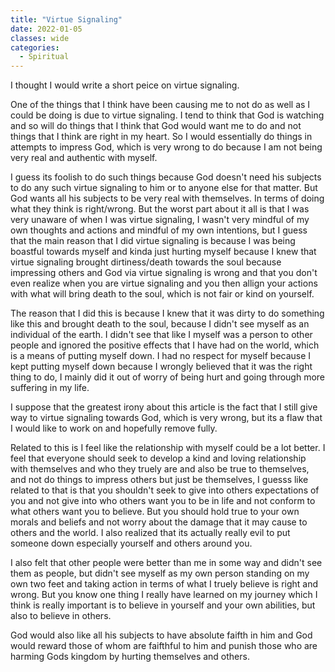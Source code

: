 ```yaml
---
title: "Virtue Signaling"
date: 2022-01-05
classes: wide
categories:
  - Spiritual 
---
```


I thought I would write a short peice on virtue signaling.

One of the things that I think have been causing me to not do as well as I could be doing is due to virtue signaling. I tend to think that God is watching and so will do things that I think that God would want me to do and not things that I think are right in my heart. So I would essentially do things in attempts to impress God, which is very wrong to do because I am not being very real and authentic with myself.

I guess its foolish to do such things because God doesn't need his subjects to do any such virtue signaling to him or to anyone else for that matter. But God wants all his subjects to be very real with themselves. In terms of doing what they think is right/wrong. But the worst part about it all is that I was very unaware of when I was virtue signaling, I wasn't very mindful of my own thoughts and actions and mindful of my own intentions, but I guess that the main reason that I did virtue signaling is because I was being boastful towards myself and kinda just hurting myself because I knew that virtue signaling brought dirtiness/death towards the soul because impressing others and God via virtue signaling is wrong and that you don't even realize when you are virtue signaling and you then allign your actions with what will bring death to the soul, which is not fair or kind on yourself. 

The reason that I did this is because I knew that it was dirty to do something like this and brought death to the soul, because I didn't see myself as an individual of the earth. I didn't see that like I myself was a person to other people and ignored the positive effects that I have had on the world, which is a means of putting myself down. I had no respect for myself because I kept putting myself down because I wrongly believed that it was the right thing to do, I mainly did it out of worry of being hurt and going through more suffering in my life.

I suppose that the greatest irony about this article is the fact that I still give way to virtue signaling towards God, which is very wrong, but its a flaw that I would like to work on and hopefully remove fully. 

Related to this is I feel like the relationship with myself could be a lot better. I feel that everyone should seek to develop a kind and loving relationship with themselves and who they truely are and also be true to themselves, and not do things to impress others but just be themselves, I guesss like related to that is that you shouldn't seek to give into others expectations of you and not give into who others want you to be in life and not conform to what others want you to believe. But you should hold true to your own morals and beliefs and not worry about the damage that it may cause to others and the world. I also realized that its actually really evil to put someone down especially yourself and others around you. 

I also felt that other people were better than me in some way and didn't see them as people, but didn't see myself as my own person standing on my own two feet and taking action in terms of what I truely believe is right and wrong. But you know one thing I really have learned on my journey which I think is really important is to believe in yourself and your own abilities, but also to believe in others.

God would also like all his subjects to have absolute faifth in him and God would reward those of whom are faifthful to him and punish those who are harming Gods kingdom by hurting themselves and others.
